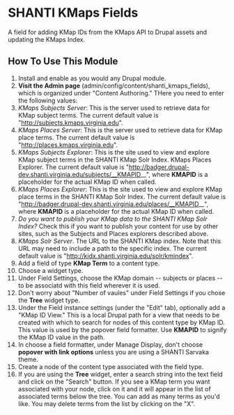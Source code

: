 # SHANTI KMaps Fields

A field for adding KMap IDs from the KMaps API to Drupal assets and updating the KMaps Index.

## How To Use This Module

1. Install and enable as you would any Drupal module.
2. **Visit the Admin page** (admin/config/content/shanti_kmaps_fields), which is organized under "Content Authoring." THere you need to enter the following values:
  1. *KMaps Subjects Server*: This is the server used to retrieve data for KMap subject terms. The current default value is "http://subjects.kmaps.virginia.edu".
  2. *KMaps Places Server*: This is the server used to retrieve data for KMap place terms. The current default value is "http://places.kmaps.virginia.edu".
  3. *KMaps Subjects Explorer*: This is the site used to view and explore KMap subject terms in the SHANTI KMap Solr Index.
KMaps Places Explorer. The current default value is "http://badger.drupal-dev.shanti.virginia.edu/subjects/__KMAPID__", where __KMAPID__ is a placeholder for the actual KMap ID when called.
  4. *KMaps Places Explorer*: This is the site used to view and explore KMap place terms in the SHANTI KMap Solr Index. The current default value is "http://badger.drupal-dev.shanti.virginia.edu/places/__KMAPID__", where __KMAPID__ is a placeholder for the actual KMap ID when called.
  5. *Do you want to publish your KMap data to the SHANTI KMap Solr Index?* Check this if you want to publish your content for use by other sites, such as the Subjects and Places explorers described above. 
  6. *KMaps Solr Server*. The URL to the SHANTI KMap index. Note that this URL may need to include a path to the specific index. The current default value is "http://kidx.shanti.virginia.edu/solr/kmindex".
7. Add a field of type **KMap Term** to a content type.
  1. Choose a widget type.
  2. Under Field Settings, choose the KMap domain -- subjects or places -- to be associatd with this field wherever it is used.
  3. Don't worry about "Number of vaules" under Field Settings if you chose the **Tree** widget type.
  3. Under the Field instance settings (under the "Edit" tab), optionally add a "KMap ID View." This is a local Drupal path for a view that needs to be created with which to search for nodes of this content type by KMap ID. This value is used by the popover field formatter. Use __KMAPID__ to signify the KMap ID value in the path.
8. In choose a field formatter, under Manage Display, don't choose **popover with link options** unless you are using a SHANTI Sarvaka theme. 
9. Create a node of the content type associated with the field type. 
10. If you are using the **Tree** widget, enter a search string into the text field and click on the "Search" button. If you see a KMap term you want associated with your node, click on it and it will appear in the list of associated terms below the tree. You can add as many terms as you'd like. You may delete terms from the list by clicking on the "X". 
